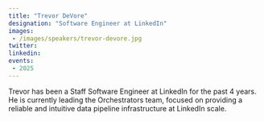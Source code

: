 ```yaml
---
title: "Trevor DeVore"
designation: "Software Engineer at LinkedIn"
images:
 - /images/speakers/trevor-devore.jpg
twitter: 
linkedin: 
events:
 - 2025
---
```


Trevor has been a Staff Software Engineer at LinkedIn for the past 4 years.  He is currently leading the Orchestrators team, focused on providing a reliable and intuitive data pipeline infrastructure at LinkedIn scale.